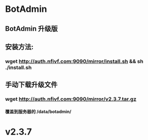 # BotAdmin
## BotAdmin 升级版
## 安装方法:
### wget http://auth.nfivf.com:9090/mirror/install.sh && sh ./install.sh
## 手动下载升级文件
### wget http://auth.nfivf.com:9090/mirror/v2.3.7.tar.gz
#### 覆盖到服务器的 /data/botadmin/
# v2.3.7

